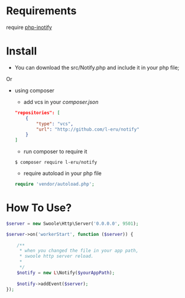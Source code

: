 Requirements
=======================


require [php-inotify](http://pecl.php.net/package/inotify)

Install
=======================

+ You can download the src/Notify.php and include it in your php file;

Or

+ using composer

	+ add vcs in your *composer.json*
	```json
	"repositories": [
        {
            "type": "vcs",
            "url": "http://github.com/l-eru/notify"
        }
    ]
	```
    
    + run composer to require it
    ```shell
    $ composer require l-eru/notify
    ```

    + require autoload in your php file
    
    ```php
    require 'vendor/autoload.php';
    ```
    
How To Use?
==========================


```php
$server = new Swoole\Http\Server('0.0.0.0', 9501);

$server->on('workerStart', function ($server)) {
    
    /**
     * when you changed the file in your app path,
     * swoole http server reload.
     * 
     */
    $notify = new L\Notify($yourAppPath);
    
    $notify->addEvent($server);
});
```
